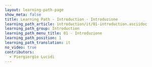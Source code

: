```yaml
---
layout: learning-path-page
show_meta: false
title: Learning Path - Introduction - Introduzione
learning_path_article: introduction/it/01-introduction.asciidoc
learning_path_group: Introduction
learning_path_menu_title: 01 - Introduzione
learning_path_position: 1
learning_path_translation: it
no_video: true
contributors:
  - Piergiorgio Lucidi
---
```

<!--- This file autogenerated from https://github.com/InnerSourceCommons/InnerSourceLearningPath/blob/master/scripts/generate_learning_path_markdown.js -->